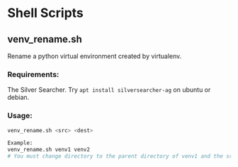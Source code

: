 # Shell Scripts
## venv_rename.sh

Rename a python virtual environment created by virtualenv.

### Requirements:

The Silver Searcher. Try `apt install silversearcher-ag` on ubuntu or debian.

### Usage:

```bash
venv_rename.sh <src> <dest>

Example:
venv_rename.sh venv1 venv2 
# You must change directory to the parent directory of venv1 and the src and dest arguments should be a valid directory name without slash('/').
```

